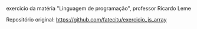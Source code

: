 exercicio da matéria "Linguagem de programação", professor Ricardo Leme

Repositório original: https://github.com/fatecitu/exercicio_js_array
 
